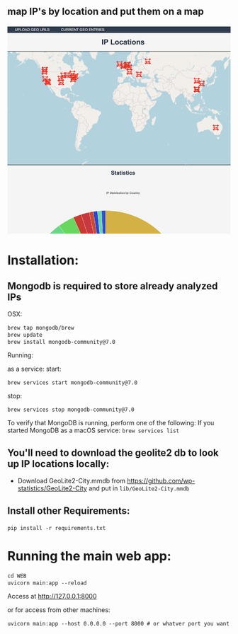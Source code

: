 ## map IP's by location and put them on a map

![Map Example](map.png)

# Installation:

## Mongodb is required to store already analyzed IPs

OSX:
```
brew tap mongodb/brew
brew update
brew install mongodb-community@7.0
```

Running:

as a service:
start: 
```
brew services start mongodb-community@7.0
```

stop: 
```
brew services stop mongodb-community@7.0
```

To verify that MongoDB is running, perform one of the following:
If you started MongoDB as a macOS service: `brew services list`

## You'll need to download the geolite2 db to look up IP locations locally:

- Download GeoLite2-City.mmdb from https://github.com/wp-statistics/GeoLite2-City and put in `lib/GeoLite2-City.mmdb`

## Install other Requirements:

`pip install -r requirements.txt`

# Running the main web app:

```
cd WEB
uvicorn main:app --reload
```

Access at http://127.0.0.1:8000

or for access from other machines:

```
uvicorn main:app --host 0.0.0.0 --port 8000 # or whatver port you want
```